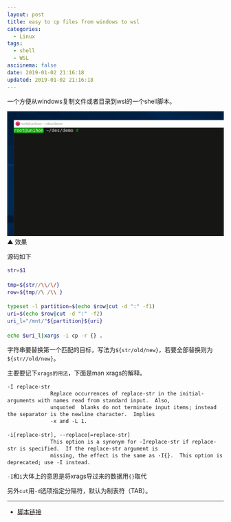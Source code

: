 ```yaml
---
layout: post
title: easy to cp files from windows to wsl
categories:
  - Linux
tags:
  - shell
  - WSL
asciinema: false
date: 2019-01-02 21:16:18
updated: 2019-01-02 21:16:18
---
```


一个方便从windows复制文件或者目录到wsl的一个shell脚本。

<!-- more -->

![](/2019-01/easy-to-cp-files-from-windows-to-wsl/20190102_demo.gif)
▲ 效果

源码如下

``` bash
str=$1

tmp=${str//\\/\/}
row=${tmp//\ /\\ }

typeset -l partition=$(echo $row|cut -d ":" -f1)
uri=$(echo $row|cut -d ":" -f2)
uri_l="/mnt/"${partition}${uri}

echo $uri_l|xargs -i cp -r {} .

```

字符串要替换第一个匹配的目标，写法为`${str/old/new}`，若要全部替换则为`${str//old/new}`。

主要要记下`xrags的用法`，下面是man xrags的解释。

``` 
-I replace-str
              Replace occurrences of replace-str in the initial-arguments with names read from standard input.  Also,
              unquoted  blanks do not terminate input items; instead the separator is the newline character.  Implies
              -x and -L 1.

-i[replace-str], --replace[=replace-str]
              This option is a synonym for -Ireplace-str if replace-str is specified.  If the replace-str argument is
              missing, the effect is the same as -I{}.  This option is deprecated; use -I instead.

```

`-I`和`i`大体上的意思是将xrags导过来的数据用`{}`取代

另外`cut`用`-d`选项指定分隔符，默认为制表符（TAB）。

---

- [脚本链接](https://github.com/unihon/shell/tree/master/wcp)

